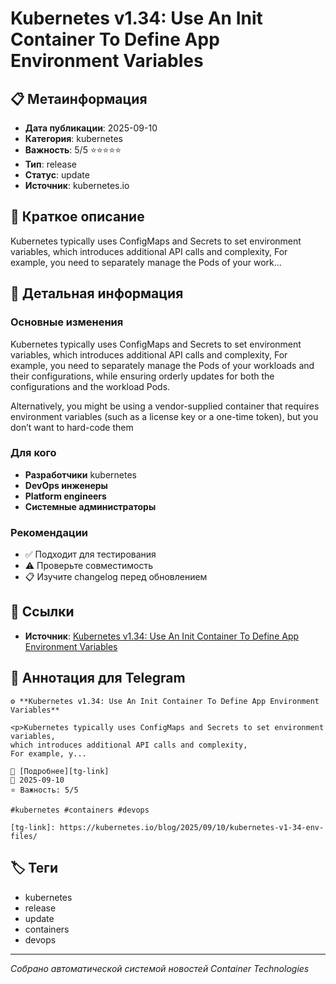 # Kubernetes v1.34: Use An Init Container To Define App Environment Variables

## 📋 Метаинформация

- **Дата публикации**: 2025-09-10
- **Категория**: kubernetes
- **Важность**: 5/5 ⭐⭐⭐⭐⭐
- **Тип**: release
- **Статус**: update
- **Источник**: kubernetes.io

## 🎯 Краткое описание

<p>Kubernetes typically uses ConfigMaps and Secrets to set environment variables,
which introduces additional API calls and complexity,
For example, you need to separately manage the Pods of your work...

## 📝 Детальная информация

### Основные изменения
<p>Kubernetes typically uses ConfigMaps and Secrets to set environment variables,
which introduces additional API calls and complexity,
For example, you need to separately manage the Pods of your workloads
and their configurations, while ensuring orderly
updates for both the configurations and the workload Pods.</p>
<p>Alternatively, you might be using a vendor-supplied container
that requires environment variables (such as a license key or a one-time token),
but you don’t want to hard-code them

### Для кого
- **Разработчики** kubernetes
- **DevOps инженеры**
- **Platform engineers**
- **Системные администраторы**

### Рекомендации
- ✅ Подходит для тестирования
- ⚠️ Проверьте совместимость
- 📋 Изучите changelog перед обновлением

## 🔗 Ссылки

- **Источник**: [Kubernetes v1.34: Use An Init Container To Define App Environment Variables][main-link]

[main-link]: https://kubernetes.io/blog/2025/09/10/kubernetes-v1-34-env-files/

## 📱 Аннотация для Telegram

```
⚙️ **Kubernetes v1.34: Use An Init Container To Define App Environment Variables**

<p>Kubernetes typically uses ConfigMaps and Secrets to set environment variables,
which introduces additional API calls and complexity,
For example, y...

🔗 [Подробнее][tg-link]
📅 2025-09-10
⭐ Важность: 5/5

#kubernetes #containers #devops

[tg-link]: https://kubernetes.io/blog/2025/09/10/kubernetes-v1-34-env-files/
```

## 🏷️ Теги

- kubernetes
- release
- update
- containers
- devops

---
*Собрано автоматической системой новостей Container Technologies*